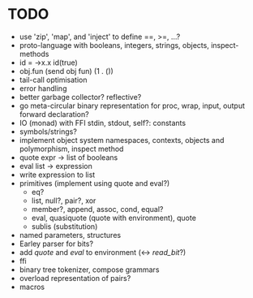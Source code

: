 TODO
====

* use 'zip', 'map', and 'inject' to define ==, >=, ...?
* proto-language with booleans, integers, strings, objects, inspect-methods
* id = ->x.x
  id(true)
* obj.fun
  (send obj fun)
  (1 . ())
* tail-call optimisation
* error handling
* better garbage collector? reflective?
* go meta-circular
  binary representation for proc, wrap, input, output
  forward declaration?
* IO (monad) with FFI
  stdin, stdout, self?: constants
* symbols/strings?
* implement object system 
  namespaces, contexts, objects and polymorphism, inspect method
* quote expr -> list of booleans
* eval list -> expression
* write expression to list
* primitives (implement using quote and eval?)
  * eq?
  * list, null?, pair?, xor
  * member?, append, assoc, cond, equal?
  * eval, quasiquote (quote with environment), quote
  * sublis (substitution)
* named parameters, structures
* Earley parser for bits?
* add *quote* and *eval* to environment (<-> *read\_bit*?)
* ffi
* binary tree tokenizer, compose grammars
* overload representation of pairs?
* macros
